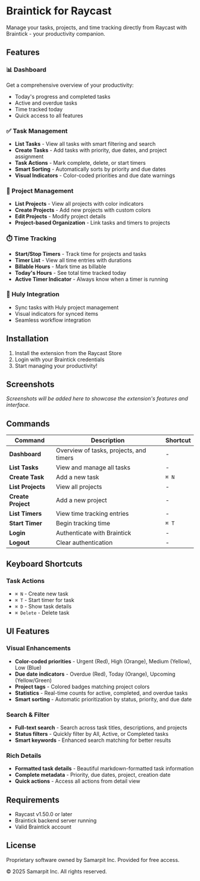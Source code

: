 # Braintick for Raycast

Manage your tasks, projects, and time tracking directly from Raycast with Braintick - your productivity companion.

## Features

### 📊 Dashboard
Get a comprehensive overview of your productivity:
- Today's progress and completed tasks
- Active and overdue tasks
- Time tracked today
- Quick access to all features

### ✅ Task Management
- **List Tasks** - View all tasks with smart filtering and search
- **Create Tasks** - Add tasks with priority, due dates, and project assignment
- **Task Actions** - Mark complete, delete, or start timers
- **Smart Sorting** - Automatically sorts by priority and due dates
- **Visual Indicators** - Color-coded priorities and due date warnings

### 📁 Project Management
- **List Projects** - View all projects with color indicators
- **Create Projects** - Add new projects with custom colors
- **Edit Projects** - Modify project details
- **Project-based Organization** - Link tasks and timers to projects

### ⏱️ Time Tracking
- **Start/Stop Timers** - Track time for projects and tasks
- **Timer List** - View all time entries with durations
- **Billable Hours** - Mark time as billable
- **Today's Hours** - See total time tracked today
- **Active Timer Indicator** - Always know when a timer is running

### 🔄 Huly Integration
- Sync tasks with Huly project management
- Visual indicators for synced items
- Seamless workflow integration

## Installation

1. Install the extension from the Raycast Store
2. Login with your Braintick credentials
3. Start managing your productivity!

## Screenshots

*Screenshots will be added here to showcase the extension's features and interface.*

## Commands

| Command | Description | Shortcut |
|---------|-------------|----------|
| **Dashboard** | Overview of tasks, projects, and timers | - |
| **List Tasks** | View and manage all tasks | - |
| **Create Task** | Add a new task | `⌘ N` |
| **List Projects** | View all projects | - |
| **Create Project** | Add a new project | - |
| **List Timers** | View time tracking entries | - |
| **Start Timer** | Begin tracking time | `⌘ T` |
| **Login** | Authenticate with Braintick | - |
| **Logout** | Clear authentication | - |

## Keyboard Shortcuts

### Task Actions
- `⌘ N` - Create new task
- `⌘ T` - Start timer for task
- `⌘ D` - Show task details
- `⌘ Delete` - Delete task

## UI Features

### Visual Enhancements
- **Color-coded priorities** - Urgent (Red), High (Orange), Medium (Yellow), Low (Blue)
- **Due date indicators** - Overdue (Red), Today (Orange), Upcoming (Yellow/Green)
- **Project tags** - Colored badges matching project colors
- **Statistics** - Real-time counts for active, completed, and overdue tasks
- **Smart sorting** - Automatic prioritization by status, priority, and due date

### Search & Filter
- **Full-text search** - Search across task titles, descriptions, and projects
- **Status filters** - Quickly filter by All, Active, or Completed tasks
- **Smart keywords** - Enhanced search matching for better results

### Rich Details
- **Formatted task details** - Beautiful markdown-formatted task information
- **Complete metadata** - Priority, due dates, project, creation date
- **Quick actions** - Access all actions from detail view

## Requirements

- Raycast v1.50.0 or later
- Braintick backend server running
- Valid Braintick account

## License

Proprietary software owned by Samarpit Inc. Provided for free access.

© 2025 Samarpit Inc. All rights reserved.
